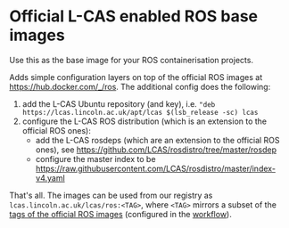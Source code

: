 # Official L-CAS enabled ROS base images

Use this as the base image for your ROS containerisation projects. 

Adds simple configuration layers on top of the official ROS images at https://hub.docker.com/_/ros. The additional config does the following:

1. add the L-CAS Ubuntu repository (and key), i.e. `"deb https://lcas.lincoln.ac.uk/apt/lcas $(lsb_release -sc) lcas`
1. configure the L-CAS ROS distribution (which is an extension to the official ROS ones):
    * add the L-CAS rosdeps (which are an extension to the official ROS ones), see https://github.com/LCAS/rosdistro/tree/master/rosdep
    * configure the master index to be https://raw.githubusercontent.com/LCAS/rosdistro/master/index-v4.yaml

That's all. The images can be used from our registry as `lcas.lincoln.ac.uk/lcas/ros:<TAG>`, where `<TAG>` mirrors a subset of the [tags of the official ROS images](https://hub.docker.com/_/ros/tags) (configured in the [workflow](.github/workflows/docker-build.yaml)).